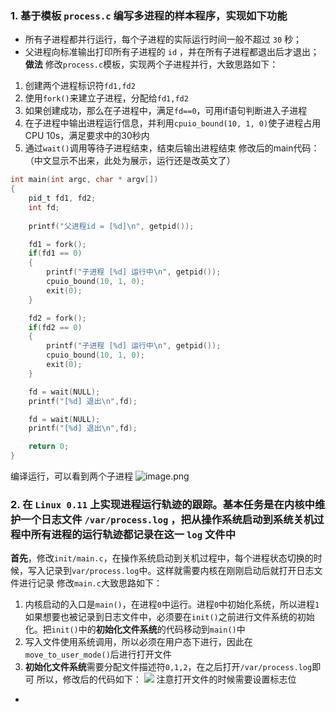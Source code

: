 ### 1. 基于模板 `process.c` 编写多进程的样本程序，实现如下功能
- 所有子进程都并行运行，每个子进程的实际运行时间一般不超过 `30` 秒；
- 父进程向标准输出打印所有子进程的 `id` ，并在所有子进程都退出后才退出；
**做法**
修改`process.c`模板，实现两个子进程并行，大致思路如下：
1. 创建两个进程标识符`fd1,fd2`
2. 使用`fork()`来建立子进程，分配给`fd1,fd2`
3. 如果创建成功，那么在子进程中，满足`fd==0`，可用if语句判断进入子进程
4. 在子进程中输出进程运行信息，并利用`cpuio_bound(10, 1, 0)`使子进程占用CPU 10s，满足要求中的30秒内
5. 通过`wait()`调用等待子进程结束，结束后输出进程结束
修改后的main代码：（中文显示不出来，此处为展示，运行还是改英文了）
```c
int main(int argc, char * argv[])
{
	pid_t fd1, fd2;
	int fd;
	
	printf("父进程id = [%d]\n", getpid());

	fd1 = fork();
	if(fd1 == 0)
	{
		printf("子进程 [%d] 运行中\n", getpid());
		cpuio_bound(10, 1, 0);
		exit(0);
	}

	fd2 = fork();
	if(fd2 == 0)
	{
		printf("子进程 [%d] 运行中\n", getpid());
		cpuio_bound(10, 1, 0);
		exit(0);
	}

	fd = wait(NULL);
	printf("[%d] 退出\n",fd);

	fd = wait(NULL);
	printf("[%d] 退出\n",fd);

	return 0;
}
```
编译运行，可以看到两个子进程
![image.png](https://s2.loli.net/2025/01/04/ufOE5K8tc6qrhUb.png)
### 2. 在 `Linux 0.11` 上实现进程运行轨迹的跟踪。基本任务是在内核中维护一个日志文件 `/var/process.log` ，把从操作系统启动到系统关机过程中所有进程的运行轨迹都记录在这一 `log` 文件中
**首先**，修改`init/main.c`，在操作系统启动到关机过程中，每个进程状态切换的时候，写入记录到`var/process.log`中。这样就需要内核在刚刚启动后就打开日志文件进行记录
修改`main.c`大致思路如下：
1. 内核启动的入口是`main()`，在进程`0`中运行。进程`0`中初始化系统，所以进程`1`如果想要也被记录到日志文件中，必须要在`init()`之前进行文件系统的初始化。把`init()`中的**初始化文件系统**的代码移动到`main()`中
2. 写入文件使用系统调用，所以必须在用户态下进行，因此在`move_to_user_mode()`后进行打开文件
3. **初始化文件系统**需要分配文件描述符`0,1,2`，在之后打开`/var/process.log`即可
所以，修改后的代码如下：
![](https://s2.loli.net/2025/01/04/1R2uehdwAGF6nNm.png)
注意打开文件的时候需要设置标志位
- 

